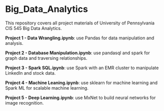 # Big_Data_Analytics

This repository covers all project materials of University of Pennsylvania CIS 545 Big Data Analytics.

**Project 1 - Data Wrangling.ipynb**: use Pandas for data manipulation and analysis.

**Project 2 - Database Manipulation.ipynb**: use pandasql and spark for graph data and traversing relationships.

**Project 3 - Spark SQL.ipynb**: use Spark with an EMR cluster to manipulate LinkedIn and stock data.

**Project 4 - Machine Leaning.ipynb**: use sklearn for machine learning and Spark ML for scalable machine learning.

**Project 5 - Deep Learning.ipynb**: use MxNet to build neural networks for image recognition. 
